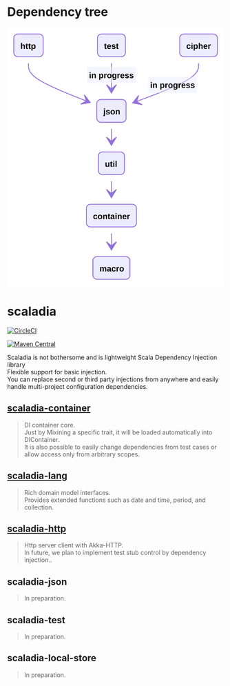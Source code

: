 # Dependency tree

<img src="./deptree.svg" />

# scaladia

[![CircleCI](https://circleci.com/gh/giiita/scaladia/tree/master.svg?style=svg)](https://circleci.com/gh/giiita/scaladia/tree/master)

[![Maven Central](https://maven-badges.herokuapp.com/maven-central/com.phylage/scaladia-container_2.12/badge.svg)](https://search.maven.org/artifact/com.github.giiita/scaladia_2.12)

Scaladia is not bothersome and is lightweight Scala Dependency Injection library<br/>
Flexible support for basic injection.<br/>
You can replace second or third party injections from anywhere and easily handle multi-project configuration dependencies.



## [scaladia-container](https://github.com/giiita/scaladia/tree/master/scaladia-container)

> DI container core.<br/>
> Just by Mixining a specific trait, it will be loaded automatically into DIContainer.<br/>
> It is also possible to easily change dependencies from test cases or allow access only from arbitrary scopes.<br/>


## [scaladia-lang](https://github.com/giiita/scaladia/tree/master/scaladia-lang)

> Rich domain model interfaces.<br/>
> Provides extended functions such as date and time, period, and collection.


## [scaladia-http](https://github.com/giiita/scaladia/tree/master/scaladia-http)

> Http server client with Akka-HTTP.<br/>
> In future, we plan to implement test stub control by dependency injection..<br/>

## scaladia-json

> In preparation.

## scaladia-test

> In preparation.

## scaladia-local-store

> In preparation.